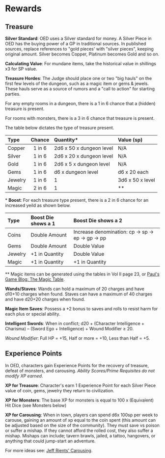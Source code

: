 # Rewards

## Treasure

**Silver Standard**: OED uses a Silver standard for money. A Silver Piece in OED has the buying power of a GP in traditional sources. In published sources, replace references to "gold pieces' with "silver pieces", keeping original amount. Silver becomes Copper, Platinum becomes Gold and so on.

**Calculating Value**: For mundane items, take the historical value in shillings x3 for SP value.

**Treasure Hordes**: The Judge should place one or two "big hauls" on the first few levels of the dungeon, such as a magic item or gems & jewels. These hauls serve as a source of rumors and a "call to action" for starting parties.

For any empty rooms in a dungeon, there is a 1 in 6 chance that a (hidden) treasure is present.

For rooms with monsters, there is a 3 in 6 chance that treasure is present.

The table below dictates the type of treasure present.

|Type		|Chance		|Quantity*			|Value (sp)		|
|:--- |:---:|:---|:---|
|Copper		|1 in 6		|2d6 x 50 x dungeon level		|N/A|				
|Silver		|1 in 6		|2d6 x 20 x dungeon level		|N/A|	
|Gold		|1 in 6		|2d6 x 5 x dungeon level		|N/A|
|Gems		|1 in 6		|d6 x dungeon level		|d6 x 20 each|
|Jewelry		|1 in 6		|1				|3d6 x 50 x level|
|Magic		|2 in 6		|1				|**|

\* **Boost**: For each treasure type present, there is a 2 in 6 chance for an increased yeild as shown below.

|Type		|Boost Die shows a 1	|Boost Die shows a 2|		
|:---   |:---                 |:---               |
|Coins	|Double Amount		|Increase denomination: cp → sp → ep → gp → pp|
|Gems		|Double Amount		|Double Value|
|Jewelry		|+1 in Quantity		|Double Value|
|Magic		|+1 in Quantity		|+1 in Quantity|

\** Magic items can be generated using the tables in Vol II page 23,
or [Paul's Game Blog: The Magic Table](https://www.paulsgameblog.com/2018/06/28/magic-tables/).

**Wands/Staves**: Wands can hold a maximum of 20 charges and have d10+10 charges when found. Staves can have a maximum of 40 charges and have d20+20 charges when found.

**Magic Item Saves**: Possess a +2 bonus to saves and rolls to resist harm for each plus or special ability.

**Intelligent Swords**: When in conflict; d20 + (Character Intelligence + Charisma) – (Sword Ego + Intelligence) + Wound Modifier ≥ 20. 
 
*Wound Modifier*: Full HP = +15, Half or more = +10, Less than Half = +5.

## Experience Points

In OED, characters gain Experience Points for the recovery of treasure, defeat of monsters, and carousing. *Ability Scores/Prime Requisites do not modify XP earned*.

**XP for Treasure**: Character's earn 1 Experience Point for each Silver Piece value of coin, gems, jewelry they return to civilization.

**XP for Monsters**: The base XP for monsters is equal to 100 x (Equivalent) Hit Dice (see Monsters below)

**XP for Carousing**: When in town, players can spend d6x 100sp per week to carouse, gaining an amount of xp equal to the coin spent (this amount can be adjusted based on the size of the community). They must save vs poison or suffer a mishap. If they cannot afford the rolled cost, they also suffer a mishap. Mishaps can include; tavern brawls, jailed, a tattoo, hangovers, or anything that could jump-start an adventure.

For more ideas see: [Jeff Rients' Carousing](http://jrients.blogspot.com/2008/12/party-like-its-999.html).
